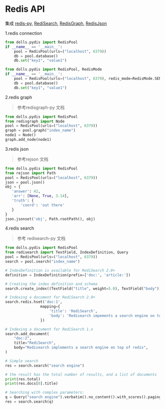 # Redis API
集成 [redis-py](https://github.com/andymccurdy/redis-py), [RediSearch](https://github.com/RediSearch/redisearch-py), [RedisGraph](https://github.com/RedisGraph/redisgraph-py), [RedisJson](https://github.com/RedisJSON/redisjson-py)

1.redis connection
```python
from dolls.pydis import RedisPool
if __name__ == '__main__':
    pool = RedisPool(urls=("localhost", 6379))
    db = pool.database()
    db.set("key1", "value1")
```

```python
from dolls.pydis import RedisPool, RedisMode
if __name__ == '__main__':
    pool = RedisPool(urls=("localhost", 6379), redis_mode=RedisMode.SENTINEL, master_name="master")
    db = pool.database()
    db.set("key1", "value1")
```

2.redis graph
> 参考redisgraph-py 文档
```python
from dolls.pydis import RedisPool
from redisgraph import Node
pool = RedisPool(urls=("localhost", 6379))
graph = pool.graph("index_name")
node1 = Node()
graph.add_node(node1)
```

3.redis json
>参考rejson 文档
```python
from dolls.pydis import RedisPool
from rejson import Path
pool = RedisPool(urls=("localhost", 6379))
json = pool.json()
obj = {
   'answer': 42,
   'arr': [None, True, 3.14],
   'truth': {
       'coord': 'out there'
   }
}
json.jsonset('obj', Path.rootPath(), obj)
```

4.redis search
> 参考 redisearch-py 文档
```python
from dolls.pydis import RedisPool
from redisearch import TextField, IndexDefinition, Query
pool = RedisPool(urls=("localhost", 6379))
search = pool.search("index_name")

# IndexDefinition is available for RediSearch 2.0+
definition = IndexDefinition(prefix=['doc:', 'article:'])

# Creating the index definition and schema
search.create_index((TextField("title", weight=5.0), TextField("body")), definition=definition)

# Indexing a document for RediSearch 2.0+
search.redis.hset('doc:1',
                mapping={
                    'title': 'RediSearch',
                    'body': 'Redisearch impements a search engine on top of redis'
                })

# Indexing a document for RediSearch 1.x
search.add_document(
    "doc:2",
    title="RediSearch",
    body="Redisearch implements a search engine on top of redis",
)

# Simple search
res = search.search("search engine")

# the result has the total number of results, and a list of documents
print(res.total)
print(res.docs[0].title)

# Searching with complex parameters:
q = Query("search engine").verbatim().no_content().with_scores().paging(0, 5)
res = search.search(q)
```